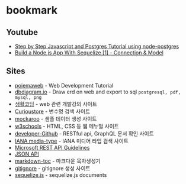 # bookmark

## Youtube

* [Step by Step Javascript and Postgres Tutorial using node-postgres](https://www.youtube.com/watch?v=ufdHsFClAk0)
* [Build a Node.js App With Sequelize \[1\] - Connection & Model](https://www.youtube.com/watch?v=bOHysWYMZM0&list=PLillGF-RfqbZyLc9sMQ72_u3FW9fVxo1p)

## Sites

* [poiemaweb](https://poiemaweb.com/) - Web Development Tutorial
* [dbdiagram.io](https://dbdiagram.io/home) - Draw erd on web and export to sql `postgresql, pdf, mysql, png`
* [생활코딩](https://opentutorials.org/course/1) - web 관련 개발강의 사이트
* [Curioustore](https://www.curioustore.com/#!/) - 변수명 검색 사이트
* [mockaroo](https://mockaroo.com) - 샘플 데이터 생성 사이트
* [w3schools](https://www.w3schools.com/) - HTML, CSS 등 웹 메뉴얼 사이트
* [developer-Github](https://developer.github.com/) - RESTful api, GraphQL 문서 확인 사이트
* [IANA media-type](https://www.iana.org/assignments/media-types/media-types.xhtml) - IANA 미디어 타입 검색 사이트
* [Microsoft REST API Guidelines](https://github.com/microsoft/api-guidelines/blob/vNext/Guidelines.md)
* [JSON API](https://jsonapi.org/)
* [markdown-toc](https://ecotrust-canada.github.io/markdown-toc/) - 마크다운 목차생성기
* [gitignore](https://www.gitignore.io/) - gitignore 생성 사이트
* [sequelize.js](https://sequelize.org/master/) - sequelize.js documents

